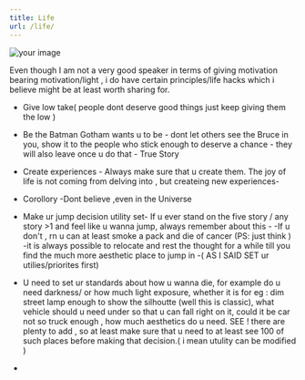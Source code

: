 ```yaml
---
title: Life 
url: /life/
---
```


![your image](./images/dps.png)

Even though I am not a very good speaker in terms of giving motivation bearing motivation/light , i do have certain principles/life hacks which i believe might be at least worth sharing for.
- Give low take( people dont deserve good things just keep giving them the low )

- Be the Batman Gotham wants u to be - dont let others see the Bruce in you, show it to the people who stick enough to deserve a chance - they will also leave once u do that - True Story

- Create experiences - Always make sure that u create  them. The joy of life is not coming from delving into , but createing new experiences-
- Corollory -Dont believe ,even in the Universe

- Make ur jump decision utility set- If u ever stand on the five story / any story >1  and feel like u wanna jump, always remember about this -
-If u don't , rn u can at least smoke  a pack and die of cancer (PS: just think )
-it is always possible to relocate and rest the thought for a while till you find the much more aesthetic place to jump in -( AS I SAID SET ur utilies/priorites first)


- U need to set ur standards about how u wanna die,  for example do u need darkness/ or how much light exposure, whether it is for eg : dim street lamp enough to show the silhoutte (well this is classic), what vehicle should u need under so that u can fall right on it, could it be car not so truck enough , how much aesthetics do u need. SEE ! there are plenty to add , so at least make sure that u need to at least see 100 of such places before making that decision.( i mean utulity can be modified )

  

- 
